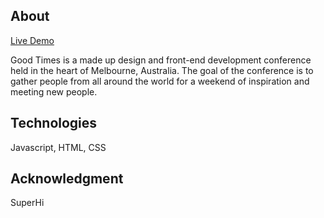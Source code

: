 ## About 

[Live Demo](https://azymuth-tbilisi.netlify.app/)

Good Times is a made up design and front-end development conference held in the heart of Melbourne, Australia. The goal of the conference is to gather people from all around the world for a weekend of inspiration and meeting new people.

## Technologies

Javascript, HTML, CSS

## Acknowledgment

SuperHi
